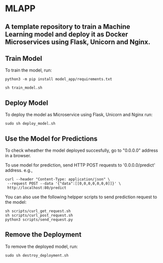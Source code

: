 # MLAPP
## A template repository to train a Machine Learning model and deploy it as Docker Microservices using Flask, Unicorn and Nginx.

## Train Model

To train the model, run:
```
python3 -m pip install model_app/requirements.txt

sh train_model.sh
```

## Deploy Model
To deploy the model as Microservice using Flask, Unicorn and Nginx run:

```
sudo sh deploy_model.sh
```

## Use the Model for Predictions
To check wheather the model deployed succesfully, go to "0.0.0.0" address in a browser.

To use model for prediction, send HTTP POST requests to '0.0.0.0/predict' address.
e.g.,
```
curl --header "Content-Type: application/json" \
 --request POST --data '{"data":[[0,0,0,0,0,0,0]]}' \
 http://localhost:80/predict
```
You can also use the following helpper scripts to send prediction request to the model:
```
sh scripts/curl_get_request.sh
sh scripts/curl_post_request.sh
python3 scripts/send_request.py
```

## Remove the Deployment
To remove the deployed model, run:
```
sudo sh destroy_deployment.sh
```

